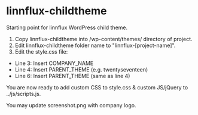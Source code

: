 # linnflux-childtheme
Starting point for linnflux WordPress child theme.

1. Copy linnflux-childtheme into /wp-content/themes/ directory of project.
2. Edit linnflux-childtheme folder name to "linnflux-[project-name]".
3. Edit the style.css file:
  - Line 3: Insert COMPANY_NAME 
  - Line 4: Insert PARENT_THEME (e.g. twentyseventeen)
  - Line 6: Insert PARENT_THEME (same as line 4)
  
You are now ready to add custom CSS to style.css & custom JS/jQuery to ../js/scripts.js.

You may update screenshot.png with company logo. 
